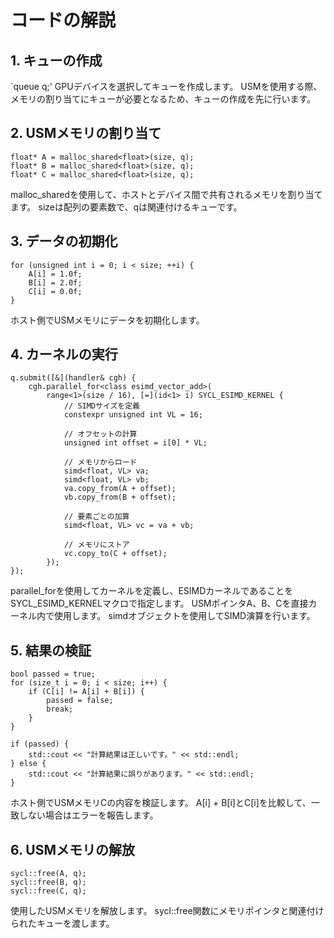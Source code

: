 # コードの解説
## 1. キューの作成
`queue q;'
GPUデバイスを選択してキューを作成します。
USMを使用する際、メモリの割り当てにキューが必要となるため、キューの作成を先に行います。
## 2. USMメモリの割り当て
```
float* A = malloc_shared<float>(size, q);
float* B = malloc_shared<float>(size, q);
float* C = malloc_shared<float>(size, q);
```
malloc_sharedを使用して、ホストとデバイス間で共有されるメモリを割り当てます。
sizeは配列の要素数で、qは関連付けるキューです。
## 3. データの初期化
```
for (unsigned int i = 0; i < size; ++i) {
    A[i] = 1.0f;
    B[i] = 2.0f;
    C[i] = 0.0f;
}
```
ホスト側でUSMメモリにデータを初期化します。
## 4. カーネルの実行
```
q.submit([&](handler& cgh) {
    cgh.parallel_for<class esimd_vector_add>(
        range<1>(size / 16), [=](id<1> i) SYCL_ESIMD_KERNEL {
            // SIMDサイズを定義
            constexpr unsigned int VL = 16;

            // オフセットの計算
            unsigned int offset = i[0] * VL;

            // メモリからロード
            simd<float, VL> va;
            simd<float, VL> vb;
            va.copy_from(A + offset);
            vb.copy_from(B + offset);

            // 要素ごとの加算
            simd<float, VL> vc = va + vb;

            // メモリにストア
            vc.copy_to(C + offset);
        });
});
```
parallel_forを使用してカーネルを定義し、ESIMDカーネルであることをSYCL_ESIMD_KERNELマクロで指定します。
USMポインタA、B、Cを直接カーネル内で使用します。
simdオブジェクトを使用してSIMD演算を行います。
## 5. 結果の検証
```
bool passed = true;
for (size_t i = 0; i < size; i++) {
    if (C[i] != A[i] + B[i]) {
        passed = false;
        break;
    }
}

if (passed) {
    std::cout << "計算結果は正しいです。" << std::endl;
} else {
    std::cout << "計算結果に誤りがあります。" << std::endl;
}
```
ホスト側でUSMメモリCの内容を検証します。
A[i] + B[i]とC[i]を比較して、一致しない場合はエラーを報告します。
## 6. USMメモリの解放
```
sycl::free(A, q);
sycl::free(B, q);
sycl::free(C, q);
```
使用したUSMメモリを解放します。
sycl::free関数にメモリポインタと関連付けられたキューを渡します。
